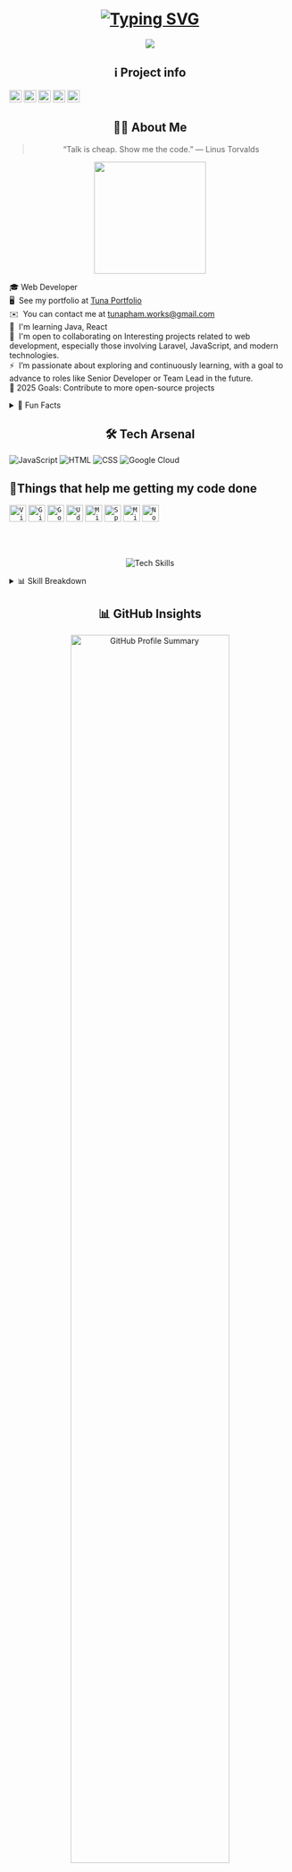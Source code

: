 <h1 align="center">
   <a href="https://git.io/typing-svg">
      <img src="https://readme-typing-svg.demolab.com?font=Fira+Code&pause=1000&center=true&width=435&lines=Pham+Anh+Tuan+(Tun+Raena);%F0%9F%9A%80+Back-End+Developer;%F0%9F%87%BB%F0%9F%87%B3+From+Viet+Nam"             alt="Typing SVG" />
   </a>
 </h1>
 <p align="center">
   <img src="https://github.githubassets.com/images/mona-whisper.gif" /> 
 </p>
 <audio autoplay loop>
   <source src="https://www.myinstants.com/media/sounds/windows-xp-startup.mp3" type="audio/mp3">
 </audio>
 
 <h2 align="center" >ℹ️ Project info</h2>
<div>
  <img alt="GitHub repo size" src="https://img.shields.io/github/repo-size/TunsRaena/TunsRaena?color=181717&logo=github&style=for-the-badge&logoColor=181717" height="22px">
  <img alt="Last commit" src="https://img.shields.io/github/last-commit/TunsRaena/TunsRaena?color=F05032&logo=git&logoColor&style=for-the-badge" height="22px">
  <!--<img alt="Commit activity" src="https://img.shields.io/github/commit-activity/m/TunsRaena/TunsRaena?color=F05032&logo=git&logoColor&style=for-the-badge" height="22px">-->
  <a href="https://forthebadge.com"><img src="https://forthebadge.com/images/badges/gluten-free.svg" alt="gluten free" height="22px"></a>
  <a href="https://forthebadge.com"><img src="https://forthebadge.com/images/badges/contains-cat-gifs.svg" alt="contains cat gifs" height="22px"></a>
  <a href="https://forthebadge.com"><img src="https://forthebadge.com/images/badges/powered-by-electricity.svg" alt="powered by electricity" height="22px"></a>
</div>

 
 <h2 align="center">👨‍💻 About Me</h2>
 
 <blockquote align="center">
   “Talk is cheap. Show me the code.” — Linus Torvalds  
 </blockquote>
 
 
 <p align="center">
   <img src="https://media.giphy.com/media/f6hnhHkks8bk4jwjh3/giphy.gif" width="200" />
 </p>
 
 
   🎓 Web Developer<br>
   🖥️  See my portfolio at [Tuna Portfolio](https://tuanpham.is-a.dev/)<br>
   ✉️  You can contact me at [tunapham.works@gmail.com](mailto:tunapham.works@gmail.com)<br>
   🧠  I'm learning Java, React<br>
   🤝  I'm open to collaborating on Interesting projects related to web development, especially those involving Laravel, JavaScript, and modern technologies.<br>
   ⚡  I’m passionate about exploring and continuously learning, with a goal to advance to roles like Senior Developer or Team Lead in the future.<br>
   🎯 2025 Goals: Contribute to more open-source projects
 
 <details>
   <summary>🌟 Fun Facts</summary>
   <br>
   <ul>
     <li>😴 I can sleep </li>
     <li>🌏 I dream of traveling the world while coding</li>
     <li>🍜 I always seek inspiration and development of my project</li>
   </ul>
 </details>
 
 <h2 align="center">🛠️ Tech Arsenal</h2>
 
 ![JavaScript](https://img.shields.io/badge/Code-JavaScript-informational?style=flat&logo=javascript&color=F7DF1E)
 ![HTML](https://img.shields.io/badge/Code-HTML-informational?style=flat&logo=html5&color=E34F26)
 ![CSS](https://img.shields.io/badge/Code-CSS-informational?style=flat&logo=css3&color=1572B6)
 ![Google Cloud](https://img.shields.io/badge/Cloud-Google%20Cloud-informational?style=flat&logo=google-cloud&color=4285F4)

 
 
 <h2> 🐳Things that help me getting my code done</h2>
 <code><img title="VS Code" alt="Visual Studio Code" width="30px" src="https://cdn.jsdelivr.net/gh/devicons/devicon/icons/vscode/vscode-original.svg" /></code>
 <code><img title="GitHub" alt="GitHub" width="30px" src="https://cdn.jsdelivr.net/gh/devicons/devicon/icons/github/github-original.svg" /></code>
 <code><img title="Google" alt="Google" width="30px" src="https://upload.wikimedia.org/wikipedia/commons/2/2f/Google_2015_logo.svg" /></code>
 <code><img title="Udemy" alt="Udemy" width="30px" src="https://en.wikipedia.org/wiki/Udemy#/media/File:Udemy_logo.svg" /></code>
 <code><img title="MS Windows" alt="Microsoft Windows" width="30px" src="https://cdn.jsdelivr.net/gh/devicons/devicon/icons/windows8/windows8-original.svg" /></code>
 <code><img title="Spotify" alt="Spotify" width="30px" src="https://upload.wikimedia.org/wikipedia/commons/8/84/Spotify_icon.svg" /></code>
 <code><img title="Paint" alt="Microsoft Paint" width="30px" src="https://commons.wikimedia.org/wiki/Special:FilePath/Microsoft_Paint.svg" /></code>
 <code><img title="Notepad" alt="Notepad" width="30px" src="https://en.wikipedia.org/wiki/Special:FilePath/Notepad_Win11.svg" /></code>

 </br></br>
 
 <p align="center">
   <img src="https://skillicons.dev/icons?i=js,html,css,laravel,vue,cpp,php,nodejs,mysql,postman,wordpress,figma,git,github,vscode&theme=dark" alt="Tech Skills" />
 </p>
 
 <details>
   <summary>📊 Skill Breakdown</summary>
   <br>
   <p align="center">
     <img src="https://github-readme-stats.vercel.app/api/top-langs/?username=TunsRaena&layout=compact&theme=radical" alt="Top Languages" />
   </p>
 </details>
 
 
 
 <h2 align="center">📊 GitHub Insights</h2>
 
 
 <p align="center">
   <img src="https://github-profile-summary-cards.vercel.app/api/cards/profile-details?username=TunsRaena&theme=radical" alt="GitHub Profile Summary" width="75%" />
 </p>
 
 <p align="center">
   <img src="https://github-readme-stats.vercel.app/api?username=TunsRaena&show_icons=true&theme=radical" width="60%" alt="GitHub Stats" />
 </p>
 
 
 <h2 align="center">📈 Contribution Odyssey</h2>
 
 <p align="center">
   <img src="https://github-readme-activity-graph.vercel.app/graph?username=TunsRaena&theme=redical&hide_border=true&area=true" alt="Contribution Graph" width="90%" />
 </p>
 
 <p align="center">
   <img src="https://github-profile-trophy.vercel.app/?username=TunsRaena&theme=onedark&margin-w=10&no-bg=true" />
 </p>
 
 
 
 <p align="center"><img width="80" height="80" src="https://github.githubassets.com/images/mona-loading-default.gif" alt="mona loading default" /></p>
 
 <h2 align="center">🤝 Let's Connect</h2>
 
 <p align="center">
   <a href="mailto:tunapham.works@gmail.com">
     <img src="https://img.shields.io/badge/Email-Contact%20Me-red?style=for-the-badge&logo=gmail" alt="Email" />
   </a>
   <a href="https://tuanpham.is-a.dev/">
     <img src="https://img.shields.io/badge/Website-Visit%20Me-brightgreen?style=for-the-badge&logo=google-chrome" alt="Website" />
   </a>
 </p>
 
 
 <h2 align="center">🎵 Currently Vibing To</h2>

<p align="center">
  <a href="https://spotify-github-profile.kittinanx.com/api/view?uid=31vjw7tqtliqwfi5zy3fvoo5jshy&redirect=true">
    <img src="https://spotify-github-profile.kittinanx.com/api/view?uid=31vjw7tqtliqwfi5zy3fvoo5jshy&cover_image=true&theme=default&show_offline=false&background_color=121212&interchange=false" alt="Spotify Profile" />
  </a>
</p>

</br>




 
<p align="center">
  <img src="https://komarev.com/ghpvc/?username=TunsRaena&label=Profile%20Views&color=0e75b6&style=flat" alt="Profile Views" />
</p>


 
 
 
 
 <p align="center">
   <img src="https://capsule-render.vercel.app/api?type=waving&color=gradient&height=100&section=footer" alt="Footer Wave" />
 </p>

